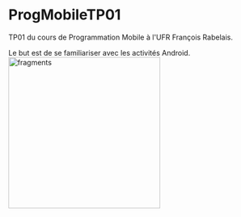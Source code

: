 # ProgMobileTP01
TP01 du cours de Programmation Mobile à l'UFR François Rabelais.


Le but est de se familiariser avec les activités Android.
<br/><img src="https://user-images.githubusercontent.com/58001080/114605064-fa684980-9c99-11eb-9750-fe753e83142d.gif" alt="fragments" width="300"/>
